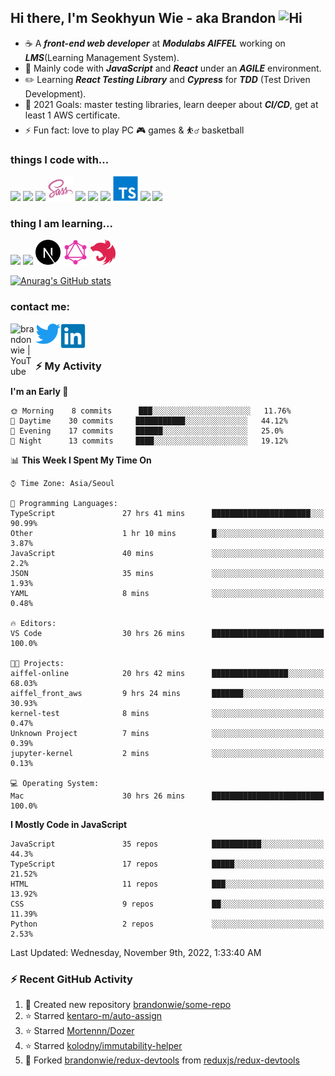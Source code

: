 ## Hi there, I'm Seokhyun Wie - aka Brandon <img src='https://qpluspicture.oss-cn-beijing.aliyuncs.com/6LjjQA/Hi.gif' alt='Hi' width="24"/>

- ☕ A _**front-end web developer**_ at _**Modulabs AIFFEL**_ working on _**LMS**_(Learning Management System).
- 🔄 Mainly code with _**JavaScript**_ and _**React**_ under an _**AGILE**_ environment.
- ✏️ Learning _**React Testing Library**_ and _**Cypress**_ for _**TDD**_ (Test Driven Development).
- 🎯 2021 Goals: master testing libraries, learn deeper about _**CI/CD**_, get at least 1 AWS certificate.
- ⚡ Fun fact: love to play PC 🎮 games️ \& ⛹️‍♂️ basketball

### things I code with...

<img src="https://cdn.jsdelivr.net/gh/devicons/devicon/icons/vscode/vscode-original.svg" width="40px"> <img src="https://cdn.jsdelivr.net/gh/devicons/devicon@latest/icons/javascript/javascript-original.svg" width="40px"> <img src="https://cdn.jsdelivr.net/gh/devicons/devicon@latest/icons/react/react-original.svg" width="40px"> <img src="https://raw.githubusercontent.com/devicons/devicon/master/icons/sass/sass-original.svg" width="40px"> <img src="https://cdn.jsdelivr.net/gh/devicons/devicon@latest/icons/git/git-original.svg" width="40px"> <img src="https://cdn.jsdelivr.net/gh/devicons/devicon/icons/github/github-original.svg" width="40px"> <img src="https://cdn.jsdelivr.net/gh/devicons/devicon/icons/amazonwebservices/amazonwebservices-original.svg" width="40px"> <img src="https://raw.githubusercontent.com/devicons/devicon/master/icons/typescript/typescript-original.svg" width="40px"> <img src="https://cdn.jsdelivr.net/gh/devicons/devicon@latest/icons/mongodb/mongodb-original.svg" width="40px"> <img src="https://cdn.jsdelivr.net/gh/devicons/devicon@latest/icons/nodejs/nodejs-plain.svg" width="40px">

### thing I am learning...

<img src="https://cdn.jsdelivr.net/gh/devicons/devicon/icons/jest/jest-plain.svg" width="40px"> <img src="https://icons-for-free.com/iconfiles/png/512/cypress-1324440144114984250.png" width="40px"> <img src="https://raw.githubusercontent.com/devicons/devicon/master/icons/nextjs/nextjs-original.svg" width="40px"> <img src="https://raw.githubusercontent.com/devicons/devicon/master/icons/graphql/graphql-plain.svg" width="40px"> <img src="https://raw.githubusercontent.com/devicons/devicon/master/icons/nestjs/nestjs-plain.svg" width="40px">

<!-- GitHub Stats -->

[![Anurag's GitHub stats](https://github-readme-stats.vercel.app/api?username=brandonwie&show_icons=true&title_color=ffc857&icon_color=8ac926&text_color=daf7dc&bg_color=151515&hide=stars&custom_title=Brandon's GitHub Stats)](https://github.com/anuraghazra/github-readme-stats)

### contact me:

[<img align="left" alt="brandonwie | YouTube" width="40px" src="https://iconape.com/wp-content/png_logo_vector/youtube-social-white-squircle.png" />][youtube] [<img align="left" alt="brandonwie | Twitter" width="40px" src="https://raw.githubusercontent.com/devicons/devicon/master/icons/twitter/twitter-original.svg" />][twitter] [<img align="left" alt="brandonwie | LinkedIn" width="40px" src="https://raw.githubusercontent.com/devicons/devicon/master/icons/linkedin/linkedin-original.svg" />][linkedin]

<br />
<br />

### ⚡ My Activity

<!--START_SECTION:waka-->
**I'm an Early 🐤** 

```text
🌞 Morning    8 commits      ███░░░░░░░░░░░░░░░░░░░░░░   11.76% 
🌆 Daytime    30 commits     ███████████░░░░░░░░░░░░░░   44.12% 
🌃 Evening    17 commits     ██████░░░░░░░░░░░░░░░░░░░   25.0% 
🌙 Night      13 commits     ████░░░░░░░░░░░░░░░░░░░░░   19.12%

```


📊 **This Week I Spent My Time On** 

```text
⌚︎ Time Zone: Asia/Seoul

💬 Programming Languages: 
TypeScript               27 hrs 41 mins      ██████████████████████░░░   90.99% 
Other                    1 hr 10 mins        █░░░░░░░░░░░░░░░░░░░░░░░░   3.87% 
JavaScript               40 mins             ░░░░░░░░░░░░░░░░░░░░░░░░░   2.2% 
JSON                     35 mins             ░░░░░░░░░░░░░░░░░░░░░░░░░   1.93% 
YAML                     8 mins              ░░░░░░░░░░░░░░░░░░░░░░░░░   0.48%

🔥 Editors: 
VS Code                  30 hrs 26 mins      █████████████████████████   100.0%

🐱‍💻 Projects: 
aiffel-online            20 hrs 42 mins      █████████████████░░░░░░░░   68.03% 
aiffel_front_aws         9 hrs 24 mins       ███████░░░░░░░░░░░░░░░░░░   30.93% 
kernel-test              8 mins              ░░░░░░░░░░░░░░░░░░░░░░░░░   0.47% 
Unknown Project          7 mins              ░░░░░░░░░░░░░░░░░░░░░░░░░   0.39% 
jupyter-kernel           2 mins              ░░░░░░░░░░░░░░░░░░░░░░░░░   0.13%

💻 Operating System: 
Mac                      30 hrs 26 mins      █████████████████████████   100.0%

```

**I Mostly Code in JavaScript** 

```text
JavaScript               35 repos            ███████████░░░░░░░░░░░░░░   44.3% 
TypeScript               17 repos            █████░░░░░░░░░░░░░░░░░░░░   21.52% 
HTML                     11 repos            ███░░░░░░░░░░░░░░░░░░░░░░   13.92% 
CSS                      9 repos             ██░░░░░░░░░░░░░░░░░░░░░░░   11.39% 
Python                   2 repos             ░░░░░░░░░░░░░░░░░░░░░░░░░   2.53%

```



<!--END_SECTION:waka-->

<!--RECENT_ACTIVITY:last_update-->
Last Updated: Wednesday, November 9th, 2022, 1:33:40 AM
<!--RECENT_ACTIVITY:last_update_end-->

### ⚡ Recent GitHub Activity

<!--RECENT_ACTIVITY:start-->
1. 📔 Created new repository [brandonwie/some-repo](https://github.com/brandonwie/some-repo)
2. ⭐ Starred [kentaro-m/auto-assign](https://github.com/kentaro-m/auto-assign)
3. ⭐ Starred [Mortennn/Dozer](https://github.com/Mortennn/Dozer)
4. ⭐ Starred [kolodny/immutability-helper](https://github.com/kolodny/immutability-helper)
5. 🔱 Forked [brandonwie/redux-devtools](https://github.com/brandonwie/redux-devtools) from [reduxjs/redux-devtools](https://github.com/reduxjs/redux-devtools)
<!--RECENT_ACTIVITY:end-->

[youtube]: https://www.youtube.com/channel/UC7tk3UT7nn3cZNC2KBdb-4Q
[linkedin]: https://linkedin.com/in/brandonwie
[twitter]: https://twitter.com/brandonwie

